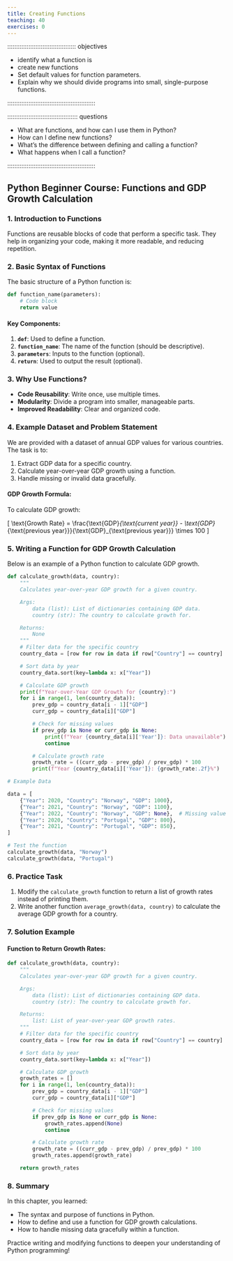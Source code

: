 ```yaml
---
title: Creating Functions
teaching: 40
exercises: 0
---
```


::::::::::::::::::::::::::::::::::::::: objectives

- identify what a function is
- create new functions
- Set default values for function parameters.
- Explain why we should divide programs into small, single-purpose functions.

::::::::::::::::::::::::::::::::::::::::::::::::::

:::::::::::::::::::::::::::::::::::::::: questions

- What are functions, and how can I use them in Python?
- How can I define new functions?
- What’s the difference between defining and calling a function?
- What happens when I call a function?

::::::::::::::::::::::::::::::::::::::::::::::::::

## Python Beginner Course: Functions and GDP Growth Calculation

### 1. Introduction to Functions
Functions are reusable blocks of code that perform a specific task. They help in organizing your code, making it more readable, and reducing repetition.

### 2. Basic Syntax of Functions
The basic structure of a Python function is:

```python
def function_name(parameters):
    # Code block
    return value
```

#### Key Components:
1. **`def`**: Used to define a function.
2. **`function_name`**: The name of the function (should be descriptive).
3. **`parameters`**: Inputs to the function (optional).
4. **`return`**: Used to output the result (optional).

### 3. Why Use Functions?
- **Code Reusability**: Write once, use multiple times.
- **Modularity**: Divide a program into smaller, manageable parts.
- **Improved Readability**: Clear and organized code.

### 4. Example Dataset and Problem Statement
We are provided with a dataset of annual GDP values for various countries. The task is to:
1. Extract GDP data for a specific country.
2. Calculate year-over-year GDP growth using a function.
3. Handle missing or invalid data gracefully.

#### GDP Growth Formula:
To calculate GDP growth:

\[ \text{Growth Rate} = \frac{\text{GDP}_{\text{current year}} - \text{GDP}_{\text{previous year}}}{\text{GDP}_{\text{previous year}}} \times 100 \]

### 5. Writing a Function for GDP Growth Calculation
Below is an example of a Python function to calculate GDP growth.

```python
def calculate_growth(data, country):
    """
    Calculates year-over-year GDP growth for a given country.

    Args:
        data (list): List of dictionaries containing GDP data.
        country (str): The country to calculate growth for.

    Returns:
        None
    """
    # Filter data for the specific country
    country_data = [row for row in data if row["Country"] == country]

    # Sort data by year
    country_data.sort(key=lambda x: x["Year"])

    # Calculate GDP growth
    print(f"Year-over-Year GDP Growth for {country}:")
    for i in range(1, len(country_data)):
        prev_gdp = country_data[i - 1]["GDP"]
        curr_gdp = country_data[i]["GDP"]

        # Check for missing values
        if prev_gdp is None or curr_gdp is None:
            print(f"Year {country_data[i]['Year']}: Data unavailable")
            continue

        # Calculate growth rate
        growth_rate = ((curr_gdp - prev_gdp) / prev_gdp) * 100
        print(f"Year {country_data[i]['Year']}: {growth_rate:.2f}%")

# Example Data

data = [
    {"Year": 2020, "Country": "Norway", "GDP": 1000},
    {"Year": 2021, "Country": "Norway", "GDP": 1100},
    {"Year": 2022, "Country": "Norway", "GDP": None},  # Missing value example
    {"Year": 2020, "Country": "Portugal", "GDP": 800},
    {"Year": 2021, "Country": "Portugal", "GDP": 850},
]

# Test the function
calculate_growth(data, "Norway")
calculate_growth(data, "Portugal")
```

### 6. Practice Task
1. Modify the `calculate_growth` function to return a list of growth rates instead of printing them.
2. Write another function `average_growth(data, country)` to calculate the average GDP growth for a country.

### 7. Solution Example
#### Function to Return Growth Rates:
```python
def calculate_growth(data, country):
    """
    Calculates year-over-year GDP growth for a given country.

    Args:
        data (list): List of dictionaries containing GDP data.
        country (str): The country to calculate growth for.

    Returns:
        list: List of year-over-year GDP growth rates.
    """
    # Filter data for the specific country
    country_data = [row for row in data if row["Country"] == country]

    # Sort data by year
    country_data.sort(key=lambda x: x["Year"])

    # Calculate GDP growth
    growth_rates = []
    for i in range(1, len(country_data)):
        prev_gdp = country_data[i - 1]["GDP"]
        curr_gdp = country_data[i]["GDP"]

        # Check for missing values
        if prev_gdp is None or curr_gdp is None:
            growth_rates.append(None)
            continue

        # Calculate growth rate
        growth_rate = ((curr_gdp - prev_gdp) / prev_gdp) * 100
        growth_rates.append(growth_rate)

    return growth_rates
```

### 8. Summary
In this chapter, you learned:
- The syntax and purpose of functions in Python.
- How to define and use a function for GDP growth calculations.
- How to handle missing data gracefully within a function.

Practice writing and modifying functions to deepen your understanding of Python programming!

